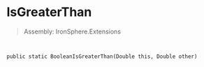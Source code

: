 ﻿

# IsGreaterThan

> Assembly: IronSphere.Extensions



```


public static BooleanIsGreaterThan(Double this, Double other)
```